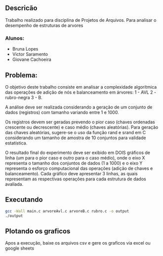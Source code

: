 

## Descricão
Trabalho realizado para disciplina de Projetos de Arquivos. Para analisar o desempenho de estruturas de arvores


### Alunos: 

- Bruna Lopes
- Victor Saramento
- Giovane Cachoeira

## Problema:

O objetivo deste trabalho consiste em analisar a complexidade algorítmica das operações de adição de nós e balanceamento em árvores:
1 - AVL
2 - rubro-negra 
3 - B. 

A análise deve ser realizada considerando a geração de um conjunto de dados (registros) com tamanho variando entre 1 e 1000. 

Os registros devem ser geradas prevendo o pior caso (chaves ordenadas crescente ou decrescente) e caso médio (chaves aleatórias). Para geração das chaves aleatórias, sugere-se o uso da função rand e srand em C considerando um tamanho de amostra de 10 conjuntos para validade estatística.

O resultado final do experimento deve ser exibido em DOIS gráficos de linha (um para o pior caso e outro para o caso médio), onde o eixo X representa o tamanho dos conjuntos de dados (1 a 1000) e o eixo Y representa o esforço computacional das operações (adição de chaves e balanceamento). Cada gráfico deve apresentar 3 linhas, as quais representam as respectivas operações para cada estrutura de dados avaliada.


## Executando 

```bash
gcc -Wall main.c arvoreAvl.c arvoreB.c rubro.c -o output
./output
```

## Plotando os graficos

Apos a execução, baixe os arquivos csv e gere os graficos via excel ou google sheets

